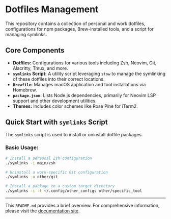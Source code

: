 # Dotfiles Management

This repository contains a collection of personal and work dotfiles, configurations for npm packages, Brew-installed tools, and a script for managing symlinks.

## Core Components

*   **Dotfiles:** Configurations for various tools including Zsh, Neovim, Git, Alacritty, Tmux, and more.
*   **`symlinks` Script:** A utility script leveraging `stow` to manage the symlinking of these dotfiles into their correct locations.
*   **`Brewfile`:** Manages macOS application and tool installations via Homebrew.
*   **`package.json`:** Lists Node.js dependencies, primarily for Neovim LSP support and other development utilities.
*   **Themes:** Includes color schemes like Rose Pine for iTerm2.

## Quick Start with `symlinks` Script

The `symlinks` script is used to install or uninstall dotfile packages.

### Basic Usage:
```bash
# Install a personal Zsh configuration
./symlinks -i main/zsh

# Uninstall a work-specific Git configuration
./symlinks -u other/git

# Install a package to a custom target directory
./symlinks -i -t ~/.config/other_configs other/specific_tool
```

---
This `README.md` provides a brief overview. For comprehensive information, please visit the [documentation site](https://fralomb.github.io/dotfiles/).
